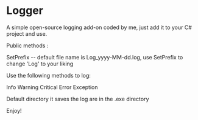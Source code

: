 # Logger
A simple open-source logging add-on coded by me, just add it to your C# project and use.

Public methods :

SetPrefix -- default file name is Log_yyyy-MM-dd.log, use SetPrefix to change 'Log' to your liking


Use the following methods to log:

Info
Warning
Critical
Error
Exception


Default directory it saves the log are in the .exe directory

Enjoy!
